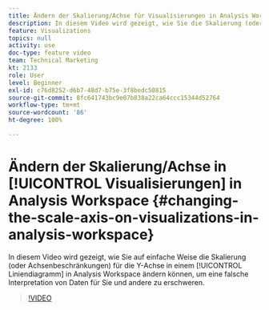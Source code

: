 ```yaml
---
title: Ändern der Skalierung/Achse für Visualisierungen in Analysis Workspace
description: In diesem Video wird gezeigt, wie Sie die Skalierung (oder Achsenbeschränkungen) für die Y-Achse in einem Kantengraph in Analysis Workspace einfach ändern können, um eine falsche Interpretation von Daten für Sie und andere zu erschweren.
feature: Visualizations
topics: null
activity: use
doc-type: feature video
team: Technical Marketing
kt: 2133
role: User
level: Beginner
exl-id: c76d8252-d6b7-48d7-b75e-3f8bedc50815
source-git-commit: 8fc641743bc9e07b838a22ca64ccc15344d52764
workflow-type: tm+mt
source-wordcount: '86'
ht-degree: 100%

---
```


# Ändern der Skalierung/Achse in [!UICONTROL Visualisierungen] in Analysis Workspace {#changing-the-scale-axis-on-visualizations-in-analysis-workspace}

In diesem Video wird gezeigt, wie Sie auf einfache Weise die Skalierung (oder Achsenbeschränkungen) für die Y-Achse in einem [!UICONTROL Liniendiagramm] in Analysis Workspace ändern können, um eine falsche Interpretation von Daten für Sie und andere zu erschweren.

>[!VIDEO](https://video.tv.adobe.com/v/24708/?quality=12&learn=on)
